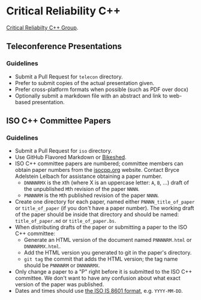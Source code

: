 # Critical Reliability C++

[Critical Reliabilty C++ Group](https://groups.google.com/d/forum/safety-critical-cpp).

## Teleconference Presentations

### Guidelines

- Submit a Pull Request for `telecon` directory.
- Prefer to submit copies of the actual presentation given.
- Prefer cross-platform formats when possible (such as PDF over docx)
- Optionally submit a markdown file with an abstract and link to web-based presentation.

## ISO C++ Committee Papers

### Guidelines

- Submit a Pull Request for `iso` directory.
- Use GitHub Flavored Markdown or [Bikeshed](https://github.com/tabatkins/bikeshed).
- ISO C++ committee papers are numbered; committee members can obtain paper numbers from the [isocpp.org](https://isocpp.org) website. Contact Bryce Adelstein Lelbach for assistance obtaining a paper number.
  - `DNNNNRMX` is the `X`th (where X is an uppercase letter: `A`, `B`, ...) draft of the unpublished `M`th revision of the paper `NNNN`.
  - `PNNNNRM` is the `M`th published revision of the paper `NNNN`.
- Create one directory for each paper, named either `PNNNN_title_of_paper` or `title_of_paper` (if you don't have a paper number). The working draft of the paper should be inside that directory and should be named: `title_of_paper.md` or `title_of_paper.bs`.
- When distributing drafts of the paper or submitting a paper to the ISO C++ committee:
  - Generate an HTML version of the document named `PNNNNRM.html` or `DNNNNRMX.html`.
  - Add the HTML version you generated to git in the paper's directory.
  - `git tag` the commit that adds the HTML version; the tag name should be `PNNNNRM` or `DNNNNRMX`.
- Only change a paper to a "P" right before it is submitted to the ISO C++ committee. We don't want to have any confusion about what exact version of the paper was published.
- Dates and times should use [the ISO IS 8601 format](https://en.wikipedia.org/wiki/ISO_8601), e.g. `YYYY-MM-DD`.
